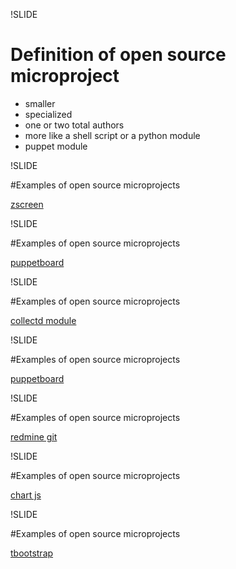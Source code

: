 !SLIDE

# Definition of open source microproject

* smaller
* specialized
* one or two total authors
* more like a shell script or a python module
* puppet module


!SLIDE

#Examples of open source microprojects

[zscreen](https://github.com/ChrisZeta/Scrot-and-imgur-zenity-GUI)


!SLIDE

#Examples of open source microprojects

[puppetboard](https://github.com/nedap/puppetboard)

!SLIDE

#Examples of open source microprojects

[collectd module](https://github.com/pdxcat/puppet-module-collectd)


!SLIDE

#Examples of open source microprojects

[puppetboard](https://github.com/nibalizer/puppet-module-puppetboard)

!SLIDE

#Examples of open source microprojects


[redmine git](https://github.com/ericpaulbishop/redmine_git_hosting)

!SLIDE

#Examples of open source microprojects

[chart js](https://github.com/nnnick/Chart.js/)

!SLIDE

#Examples of open source microprojects

[tbootstrap](https://github.com/twbs/bootstrap)


